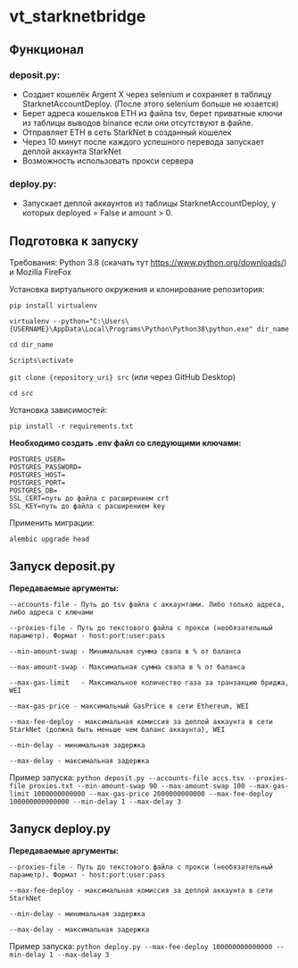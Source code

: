 # vt_starknetbridge

## Функционал

### deposit.py:
 - Создает кошелёк Argent X через selenium и сохраняет в таблицу StarknetAccountDeploy. (После этого selenium больше не юзается)
 - Берет адреса кошельков ETH из файла tsv, берет приватные ключи из
   таблицы выводов binance если они отсутствуют в файле.
 - Отправляет ETH в сеть StarkNet в созданный кошелек
 - Через 10 минут после каждого успешного перевода запускает деплой аккаунта StarkNet
 - Возможность использовать прокси сервера


### deploy.py:
 - Запускает деплой аккаунтов из таблицы StarknetAccountDeploy, у которых deployed = False и amount > 0.


## Подготовка к запуску
Требования: Python 3.8 (скачать тут https://www.python.org/downloads/) и Mozilla FireFox

Установка виртуального окружения и клонирование репозитория:

`pip install virtualenv`

`virtualenv --python="C:\Users\{USERNAME}\AppData\Local\Programs\Python\Python38\python.exe" dir_name`

`cd dir_name`

`Scripts\activate`

`git clone {repository_uri} src` (или через GitHub Desktop)

`cd src`

Установка зависимостей:

`pip install -r requirements.txt`

__Необходимо создать .env файл со следующими ключами:__

    POSTGRES_USER=
    POSTGRES_PASSWORD=
    POSTGRES_HOST=
    POSTGRES_PORT=
    POSTGRES_DB=
    SSL_CERT=путь до файла с расширением crt
    SSL_KEY=путь до файла с расширением key

Применить миграции:

`alembic upgrade head`

## Запуск deposit.py

__Передаваемые аргументы:__

    --accounts-file - Путь до tsv файла c аккаунтами. Либо только адреса, либо адреса с ключами

    --proxies-file - Путь до текстового файла с прокси (необязательный параметр). Формат - host:port:user:pass 

    --min-amount-swap - Минимальная сумма свапа в % от баланса

    --max-amount-swap - Максимальная сумма свапа в % от баланса

    --max-gas-limit   - Максимальное количество газа за транзакцию бриджа, WEI

    --max-gas-price - максимальный GasPrice в сети Ethereum, WEI

    --max-fee-deploy - максимальная комиссия за деплой аккаунта в сети StarkNet (должна быть меньше чем баланс аккаунта), WEI

    --min-delay - минимальная задержка
   
    --max-delay - максимальная задержка

    
Пример запуска:
`python deposit.py --accounts-file accs.tsv --proxies-file proxies.txt --min-amount-swap 90 --max-amount-swap 100 --max-gas-limit 1000000000000 --max-gas-price 2000000000000 --max-fee-deploy 100000000000000 --min-delay 1 --max-delay 3`


## Запуск deploy.py

__Передаваемые аргументы:__

    --proxies-file - Путь до текстового файла с прокси (необязательный параметр). Формат - host:port:user:pass 

    --max-fee-deploy - максимальная комиссия за деплой аккаунта в сети StarkNet

    --min-delay - минимальная задержка
   
    --max-delay - максимальная задержка


    
Пример запуска:
`python deploy.py --max-fee-deploy 100000000000000 --min-delay 1 --max-delay 3`
